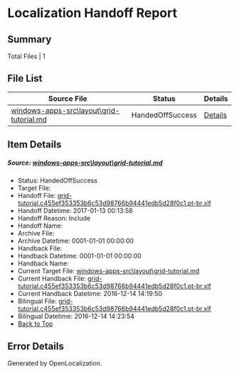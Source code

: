 # <a name='report-top'></a> Localization Handoff Report

## Summary
 Total Files | 1

## File List
 Source File | Status | Details 
 ----------- | ------ | ------- 
 [windows-apps-src\layout\grid-tutorial.md](https://cpubwin.visualstudio.com/windows-uwp/_git/windows-uwp/commit/ebf62e4e70407d5d6f30d62bc025edb8de80ac7e?path=windows-apps-src%2Flayout%2Fgrid-tutorial.md&_a=contents) | HandedOffSuccess | [Details](#ace9487d5476ad502b7201eb0f78a9be1dab0ba94842)

## Item Details
##### <a name='ace9487d5476ad502b7201eb0f78a9be1dab0ba94842'></a> Source: [windows-apps-src\layout\grid-tutorial.md](https://cpubwin.visualstudio.com/windows-uwp/_git/windows-uwp/commit/ebf62e4e70407d5d6f30d62bc025edb8de80ac7e?path=windows-apps-src%2Flayout%2Fgrid-tutorial.md&_a=contents)
* Status: HandedOffSuccess
* Target File: 
* Handoff File: [grid-tutorial.c455ef353353b6c53d98766b94441edb5d28f0c1.pt-br.xlf](https://cpubwin.visualstudio.com/windows-uwp/_git/WDCLib.handoff/commit/0c256b3eb4da96a83df9c34afc631d26ec1cabfe?path=ol-handoff%2Fcpubwin%2Fwindows-uwp.pt-br%2Fmaster%2Fgrid-tutorial.c455ef353353b6c53d98766b94441edb5d28f0c1.pt-br.xlf&_a=contents)
* Handoff Datetime: 2017-01-13 00:13:58
* Handoff Reason: Include
* Handoff Name: 
* Archive File: 
* Archive Datetime: 0001-01-01 00:00:00
* Handback File: 
* Handback Datetime: 0001-01-01 00:00:00
* Handback Name: 
* Current Target File: [windows-apps-src\layout\grid-tutorial.md](https://cpubwin.visualstudio.com/windows-uwp/_git/windows-uwp.pt-br/commit/0b0dd9c9de09bd614276fdcd31b4561e5ac784c7?path=windows-apps-src%2Flayout%2Fgrid-tutorial.md&_a=contents)
* Current Handback File: [grid-tutorial.c455ef353353b6c53d98766b94441edb5d28f0c1.pt-br.xlf](https://cpubwin.visualstudio.com/windows-uwp/_git/WDCLib.handback/commit/c76e98828dfa587edbee98aac630a5cc90bb2853?path=ol-handback%2Fcpubwin%2Fwindows-uwp.pt-br%2Fmaster%2Fgrid-tutorial.c455ef353353b6c53d98766b94441edb5d28f0c1.pt-br.xlf&_a=contents)
* Current Handback Datetime: 2016-12-14 14:19:50
* Bilingual File: [grid-tutorial.c455ef353353b6c53d98766b94441edb5d28f0c1.pt-br.xlf](https://cpubwin.visualstudio.com/windows-uwp/_git/WDCLib.handback/commit/c76e98828dfa587edbee98aac630a5cc90bb2853?path=ol-handback%2Fcpubwin%2Fwindows-uwp.pt-br%2Fmaster%2Fgrid-tutorial.c455ef353353b6c53d98766b94441edb5d28f0c1.pt-br.xlf&_a=contents)
* Bilingual Datetime: 2016-12-14 14:23:54
* [Back to Top](#report-top)


## Error Details

Generated by OpenLocalization.
